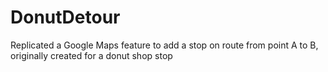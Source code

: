 # DonutDetour
Replicated a Google Maps feature to add a stop on route from point A to B, originally created for a donut shop stop
